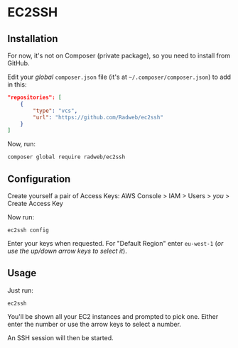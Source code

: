 # EC2SSH

## Installation

For now, it's not on Composer (private package), so you need to install from GitHub.

Edit your _global_ `composer.json` file (it's at `~/.composer/composer.json`) to add in this:

```json
"repositories": [
    {
        "type": "vcs",
        "url": "https://github.com/Radweb/ec2ssh"
    }
]
```

Now, run:

```
composer global require radweb/ec2ssh
```

## Configuration

Create yourself a pair of Access Keys: AWS Console > IAM > Users > *you* > Create Access Key

Now run:

```
ec2ssh config
```

Enter your keys when requested. For "Default Region" enter `eu-west-1` (_or use the up/down arrow keys to select it_).

## Usage

Just run:

```
ec2ssh
```

You'll be shown all your EC2 instances and prompted to pick one. Either enter the number or use the arrow keys to select a number.

An SSH session will then be started.
